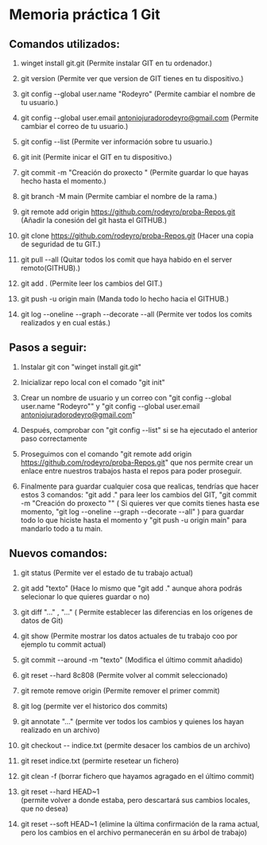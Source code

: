 # Memoria práctica 1 Git

## Comandos utilizados:

1. winget install git.git
    (Permite instalar GIT en tu ordenador.)

2. git version
    (Permite ver que version de GIT tienes en tu dispositivo.)

3. git config --global user.name "Rodeyro"
    (Permite cambiar el nombre de tu usuario.)

4. git config --global user.email antoniojuradorodeyro@gmail.com
    (Permite cambiar el correo de tu usuario.)

5. git config --list
    (Permite ver información sobre tu usuario.)

6. git init
    (Permite inicar el GIT en tu dispositivo.)

7. git commit -m "Creación do proxecto "
    (Permite guardar lo que hayas hecho hasta el momento.)

8. git branch -M main
    (Permite cambiar el nombre de la rama.)

9. git remote add origin https://github.com/rodeyro/proba-Repos.git
    (Añadir la conesión del git hasta el GITHUB.)

10. git clone https://github.com/rodeyro/proba-Repos.git
    (Hacer una copia de seguridad de tu GIT.)

11. git pull --all
    (Quitar todos los comit que haya habido en el server remoto(GITHUB).)

12. git add .
    (Permite leer los cambios del GIT.)

13. git push -u origin main
    (Manda todo lo hecho hacia el GITHUB.)

14. git log --oneline --graph --decorate --all
    (Permite ver todos los comits realizados y en cual estás.)


## Pasos a seguir: 

1. Instalar git con "winget install git.git"

2. Inicializar repo local con el comado "git init"

3. Crear un nombre de usuario y un correo con "git config --global user.name "Rodeyro"" y "git config --global user.email antoniojuradorodeyro@gmail.com"

4. Después, comprobar con "git config --list" si se ha ejecutado el anterior paso correctamente

5. Proseguimos con el comando "git remote add origin https://github.com/rodeyro/proba-Repos.git" que nos permite crear un enlace entre nuestros trabajos hasta el repos para poder proseguir.

6. Finalmente para guardar cualquier cosa que realicas, tendrías que hacer estos 3 comandos: "git add ." para leer los cambios del GIT, "git commit -m "Creación do proxecto "" ( Si quieres ver que comits tienes hasta ese momento, "git log --oneline --graph --decorate --all" ) para guardar todo lo que hiciste hasta el momento y "git push -u origin main" para mandarlo todo a tu main.


## Nuevos comandos: 

1. git status
    (Permite ver el estado de tu trabajo actual)
    
2. git add "texto"
    (Hace lo mismo que "git add ." aunque ahora podrás selecionar lo que quieres guardar o no)
    
3. git diff "..." , "..."
    ( Permite establecer las diferencias en los orígenes de datos de Git)
    
4. git show
    (Permite mostrar los datos actuales de tu trabajo coo por ejemplo tu commit actual)
    
5. git commit --around -m "texto"
    (Modifica el último commit añadido)

6. git reset --hard 8c808
    (Permite volver al commit seleccionado)

7. git remote remove origin
    (Permite remover el primer commit)
    
8. git log
    (permite ver el historico dos commits)
    
9. git annotate "..."
    (permite ver todos los cambios y quienes los hayan realizado en un archivo)
    
10. git checkout -- indice.txt
    (permite desacer los cambios de un archivo)
    
11. git reset indice.txt
    (permirte resetear un fichero)
    
12. git clean -f
    (borrar fichero que hayamos agragado en el último commit)
    
13. git reset --hard HEAD~1    
    (permite volver a donde estaba, pero descartará sus cambios locales, que no desea)

14. git reset --soft HEAD~1
    (elimine la última confirmación de la rama actual, pero los cambios en el archivo permanecerán en su árbol de trabajo)
